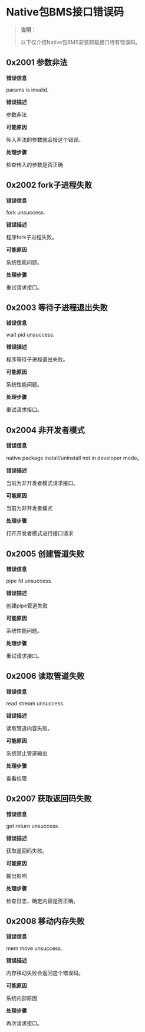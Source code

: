 # Native包BMS接口错误码

> **说明：**
>
> 以下仅介绍Native包BMS安装卸载接口特有错误码。

## 0x2001 参数非法

**错误信息**

params is invalid.

**错误描述**

参数非法

**可能原因**

传入非法的参数就会报这个错误。

**处理步骤**

检查传入的参数是否正确


## 0x2002 fork子进程失败

**错误信息**

fork unsuccess.

**错误描述**

程序fork子进程失败。

**可能原因**

系统性能问题。

**处理步骤**

重试请求接口。

## 0x2003 等待子进程退出失败

**错误信息**

wait pid unsuccess.

**错误描述**

程序等待子进程退出失败。

**可能原因**

系统性能问题。

**处理步骤**

重试请求接口。

## 0x2004 非开发者模式

**错误信息**

native package install/uninstall not in developer mode。

**错误描述**

当前为非开发者模式请求接口。

**可能原因**

当前为非开发者模式

**处理步骤**

打开开发者模式进行接口请求

## 0x2005 创建管道失败

**错误信息**

pipe fd unsuccess.

**错误描述**

创建pipe管道失败

**可能原因**

系统性能问题。

**处理步骤**

重试请求接口。

## 0x2006 读取管道失败

**错误信息**

read stream unsuccess.

**错误描述**

读取管道内容失败。

**可能原因**

系统禁止管道输出

**处理步骤**

查看权限

## 0x2007 获取返回码失败

**错误信息**

get return unsuccess.

**错误描述**

获取返回码失败。

**可能原因**

输出影响

**处理步骤**

检查日志，确定内容是否正确。

## 0x2008 移动内存失败

**错误信息**

mem move unsuccess.

**错误描述**

内存移动失败会返回这个错误码。

**可能原因**

系统内部原因

**处理步骤**

再次请求接口。
